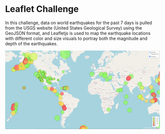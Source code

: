 # Leaflet Challenge

In this challenge, data on world earthquakes for the past 7 days is pulled from the USGS website (United States Geological Survey) using the GeoJSON format, and Leafletjs is used to map the earthquake locations with different color and size visuals to portray both the magnitude and depth of the earthquakes.

![map](Images/map.png)
